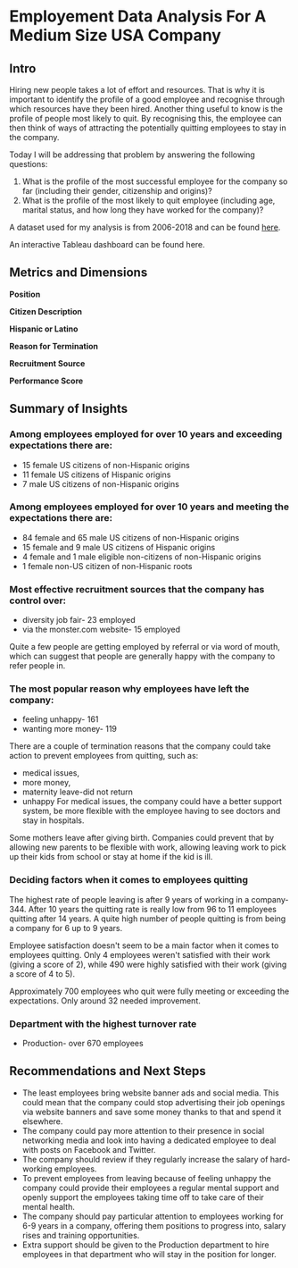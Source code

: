 # Employement Data Analysis For A Medium Size USA Company 
## Intro
Hiring new people takes a lot of effort and resources. That is why it is important to identify the profile of a good employee and recognise through which resources have they been hired. 
Another thing useful to know is the profile of people most likely to quit. By recognising this, the employee can then think of ways of attracting the potentially 
quitting employees to stay in the company.

Today I will be addressing that problem by answering the following questions:
1) What is the profile of the most successful employee for the company so far (including their gender, citizenship and origins)?
2) What is the profile of the most likely to quit employee (including age, marital status, and how long they have worked for the company)?

A dataset used for my analysis is from 2006-2018 and can be found [here](https://www.kaggle.com/datasets/davidepolizzi/hr-data-set-based-on-human-resources-data-set).

An interactive Tableau dashboard can be found here.

## Metrics and Dimensions
**Position**

**Citizen Description**

**Hispanic or Latino**

**Reason for Termination**

**Recruitment Source**

**Performance Score**


## Summary of Insights
### Among employees employed for over 10 years and exceeding expectations there are:
- 15 female US citizens of non-Hispanic origins
- 11 female US citizens of Hispanic origins
- 7 male US citizens of non-Hispanic origins
  
### Among employees employed for over 10 years and meeting the expectations there are:
- 84 female and 65 male US citizens of non-Hispanic origins
- 15 female and 9 male US citizens of Hispanic origins
- 4 female and 1 male eligible non-citizens of non-Hispanic origins
- 1 female non-US citizen of non-Hispanic roots

### Most effective recruitment sources that the company has control over:
- diversity job fair- 23 employed
- via the monster.com website- 15 employed
  
Quite a few people are getting employed by referral or via word of mouth, which can suggest
that people are generally happy with the company to refer people in.

### The most popular reason why employees have left the company:
- feeling unhappy- 161
- wanting more money- 119

There are a couple of termination reasons that the company could take action to prevent employees from quitting, 
such as:
- medical issues, 
- more money, 
- maternity leave-did not return
- unhappy
For medical issues, the company could have a better support system, be more flexible with the employee 
having to see doctors and stay in hospitals.

Some mothers leave after giving birth. Companies could prevent that by allowing new parents to be 
flexible with work, allowing leaving work to pick up their kids from school or stay at home if the kid is ill.

### Deciding factors when it comes to employees quitting
The highest rate of people leaving is after 9 years of working in a company- 344.
After 10 years the quitting rate is really low from 96 to 11 employees quitting after 14 years.
A quite high number of people quitting is from being a company for 6 up to 9 years. 

Employee satisfaction doesn't seem to be a main factor when it comes to employees quitting. 
Only 4 employees weren't satisfied with their work (giving a score of 2), while 490 
were highly satisfied with their work (giving a score of 4 to 5).

Approximately 700 employees who quit were fully meeting or exceeding the expectations. 
Only around 32 needed improvement.

### Department with the highest turnover rate
- Production- over 670 employees

## Recommendations and Next Steps
- The least employees bring website banner ads and social media. This could mean that the company
could stop advertising their job openings via website banners and save some money thanks to that and spend it elsewhere.
- The company could pay more attention to their presence in social networking media and look into 
having a dedicated employee to deal with posts on Facebook and Twitter.
- The company should review if they regularly increase the salary of hard-working employees.
- To prevent employees from leaving because of feeling unhappy the company could provide their employees
a regular mental support and openly support the employees taking time off to take care of their mental health.
- The company should pay particular attention to employees working for 6-9 years in a company,
offering them positions to progress into, salary rises and training opportunities.
- Extra support should be given to the Production department to hire employees in that department who will
stay in the position for longer.





  



